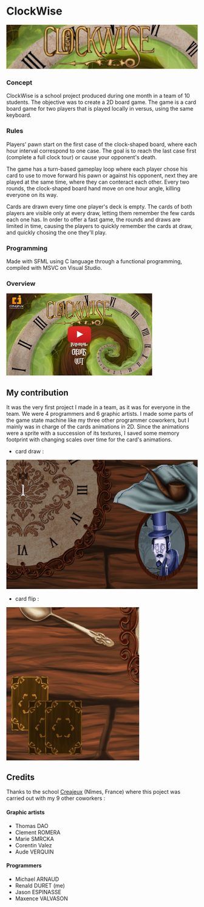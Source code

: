 # ClockWise
![title]

### Concept
ClockWise is a school project produced during one month in a team of 10 students. The objective was to create a 2D board game.
The game is a card board game for two players that is played locally in versus, using the same keyboard.


### Rules
Players' pawn start on the first case of the clock-shaped board, where each hour interval correspond to one case. The goal is to reach the last case first (complete a full clock tour) or cause your opponent's death.

The game has a turn-based gameplay loop where each player chose his card to use to move forward his pawn or against his opponent, next they are played at the same time, where they can conteract each other. Every two rounds, the clock-shaped board hand move on one hour angle, killing everyone on its way.

Cards are drawn every time one player's deck is empty. The cards of both players are visible only at every draw, letting them remember the few cards each one has.
In order to offer a fast game, the rounds and draws are limited in time, causing the players to quickly remember the cards at draw, and quickly chosing the one they'll play.


### Programming
Made with SFML using C language through a functional programming, compiled with MSVC on Visual Studio.


### Overview
[![thumbnail]](https://www.youtube.com/watch?v=YRR-JEU-Hxw)


## My contribution

It was the very first project I made in a team, as it was for everyone in the team. We were 4 programmers and 6 graphic artists.
I made some parts of the game state machine like my three other programmer coworkers, but I mainly was in charge of the cards animations in 2D.
Since the animations were a sprite with a succession of its textures, I saved some memory footprint with changing scales over time for the card's animations.
- card draw : 

![card_draw]
- card flip :

![card_flip]

## Credits

Thanks to the school [Creajeux](https://www.creajeux.fr/) (Nîmes, France) where this poject was carried out with my 9 other coworkers :

#### Graphic artists
- Thomas DAO
- Clement ROMERA
- Marie SMRCKA
- Corentin Valez
- Aude VERQUIN

#### Programmers
- Michael ARNAUD
- Renald DURET (me)
- Jason ESPINASSE
- Maxence VALVASON


<!-- MEDIA FILES -------------------------------------------------------------------------------------------->
[title]: ClockWise_title.jpg
[thumbnail]: ClockWise_thumbnail.jpg
[card_draw]: ClockWise_card_draw.gif
[card_flip]: ClockWise_card_flip.gif

